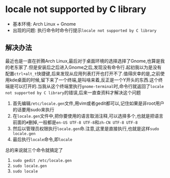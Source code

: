 # locale not supported by C library

- 基本环境: Arch Linux + Gnome
- 出现的问题: 执行命令时命令行提示`locale not supported by C library`

## 解决办法

最近也是一直在折腾Arch Linux,最后对于桌面环境的选择选择了Gnome,也算是我的老东家了.但是安装后之后进入Gnome之后,发现没有命令行.起初我以为是没有配置`ctrl+alt_t`快捷键,后来发现从应用列表打开也打开不了.值得庆幸的是,之前使用kde桌面的时候,留下来了一个终端,是叫啥来着,反正是一个Y开头的东西.这个终端是可以打开的.当我从这个终端里执行`gnome-terminal`时,命令行就返回了`locale not supported by C library`的错误,后来一直查资料才解决这个问题

1. 首先编辑`/etc/locale.gen`文件,用vim或者gedit都可以,记住如果是非root用户的话要用sudo来执行
2. 在`locale.gen`文件中,把你要使用的语言取消注释,可以选择多个,也就是把语言前面的`#`删掉,一般都是`en-US UTF-8 UTF-8`和`zh-CN UTF-8 UTF-8`
3. 然后以管理员权限执行`locale.gen`命.注意,这里是直接执行,也就是这样`sudo locale.gen`
4. 最后执行`locale`命令,即`locale`

总的来说就三个命令就搞定了

1. `sudo gedit /etc/locale.gen`
2. `sudo locale.gen`
3. `sudo locale`
